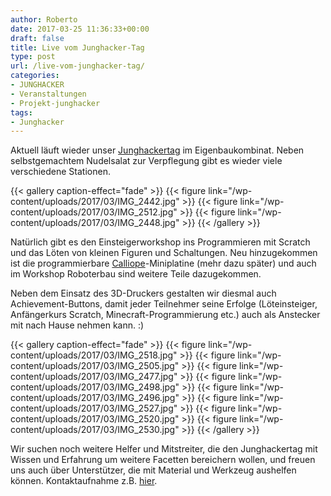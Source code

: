 ```yaml
---
author: Roberto
date: 2017-03-25 11:36:33+00:00
draft: false
title: Live vom Junghacker-Tag
type: post
url: /live-vom-junghacker-tag/
categories:
- JUNGHACKER
- Veranstaltungen
- Projekt-junghacker
tags:
- Junghacker
---
```


Aktuell läuft wieder unser [Junghackertag](/junghacker.de) im Eigenbaukombinat. Neben selbstgemachtem Nudelsalat zur Verpflegung gibt es wieder viele verschiedene Stationen.

<!-- more -->


{{< gallery caption-effect="fade" >}}
  {{< figure link="/wp-content/uploads/2017/03/IMG_2442.jpg" >}}
{{< figure link="/wp-content/uploads/2017/03/IMG_2512.jpg" >}}
{{< figure link="/wp-content/uploads/2017/03/IMG_2448.jpg" >}}
{{< /gallery >}}

Natürlich gibt es den Einsteigerworkshop ins Programmieren mit Scratch und das Löten von kleinen Figuren und Schaltungen. Neu hinzugekommen ist die programmierbare [Calliope](/calliope.cc/ueber-mini)-Miniplatine (mehr dazu später) und auch im Workshop Roboterbau sind weitere Teile dazugekommen.

Neben dem Einsatz des 3D-Druckers gestalten wir diesmal auch Achievement-Buttons, damit jeder Teilnehmer seine Erfolge (Löteinsteiger, Anfängerkurs Scratch, Minecraft-Programmierung etc.) auch als Anstecker mit nach Hause nehmen kann. :)


{{< gallery caption-effect="fade" >}}
  {{< figure link="/wp-content/uploads/2017/03/IMG_2518.jpg" >}}
{{< figure link="/wp-content/uploads/2017/03/IMG_2505.jpg" >}}
{{< figure link="/wp-content/uploads/2017/03/IMG_2477.jpg" >}}
{{< figure link="/wp-content/uploads/2017/03/IMG_2498.jpg" >}}
{{< figure link="/wp-content/uploads/2017/03/IMG_2496.jpg" >}}
{{< figure link="/wp-content/uploads/2017/03/IMG_2527.jpg" >}}
{{< figure link="/wp-content/uploads/2017/03/IMG_2520.jpg" >}}
{{< figure link="/wp-content/uploads/2017/03/IMG_2530.jpg" >}}
{{< /gallery >}}

Wir suchen noch weitere Helfer und Mitstreiter, die den Junghackertag mit Wissen und Erfahrung um weitere Facetten bereichern wollen, und freuen uns auch über Unterstützer, die mit Material und Werkzeug aushelfen können. Kontaktaufnahme z.B. [hier](/kontakt/).

